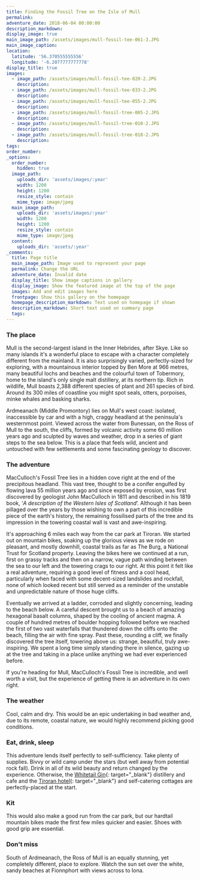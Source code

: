 ```yaml
---
title: Finding the Fossil Tree on the Isle of Mull
permalink:
adventure_date: 2018-06-04 00:00:00
description_markdown:
display_image: true
main_image_path: /assets/images/mull-fossil-tee-061-3.JPG
main_image_caption:
location:
  latitude: '56.370555555556'
  longitude: '-6.2077777777778'
display_title: true
images:
  - image_path: /assets/images/mull-fossil-tee-020-2.JPG
    description:
  - image_path: /assets/images/mull-fossil-tee-033-2.JPG
    description:
  - image_path: /assets/images/mull-fossil-tee-055-2.JPG
    description:
  - image_path: /assets/images/mull-fossil-tree-005-2.JPG
    description:
  - image_path: /assets/images/mull-fossil-tree-010-2.JPG
    description:
  - image_path: /assets/images/mull-fossil-tree-018-2.JPG
    description:
tags:
order_number:
_options:
  order_number:
    hidden: true
  image_path:
    uploads_dir: 'assets/images/:year'
    width: 1200
    height: 1200
    resize_style: contain
    mime_type: image/jpeg
  main_image_path:
    uploads_dir: 'assets/images/:year'
    width: 1200
    height: 1200
    resize_style: contain
    mime_type: image/jpeg
  content:
    uploads_dir: 'assets/:year'
_comments:
  title: Page title
  main_image_path: Image used to represent your page
  permalink: Change the URL
  adventure_date: Invalid date
  display_title: Show image captions in gallery
  display_image: Show the featured image at the top of the page
  images: Add and edit images here
  frontpage: Show this gallery on the homepage
  homepage_description_markdown: Text used on homepage if shown
  description_markdown: Short text used on summary page
  tags:
---
```


### The place

Mull is the second-largest island in the Inner Hebrides, after Skye. Like so many islands it's a wonderful place to escape with a character completely different from the mainland. It is also surprisingly varied, perfectly-sized for exploring, with a mountainous interior topped by Ben More at 966 metres, many beautiful lochs and beaches and the colourful town of Tobermory, home to the island's only single malt distillery, at its northern tip. Rich in wildlife, Mull boasts 2,388 different species of plant and 261 species of bird. Around its 300 miles of coastline you might spot seals, otters, porpoises, minke whales and basking sharks.

Ardmeanach (Middle Promontory) lies on Mull's west coast: isolated, inaccessible by car and with a high, craggy headland at the peninsula's westernmost point. Viewed across the water from Bunessan, on the Ross of Mull to the south, the cliffs, formed by volcanic activity some 60 million years ago and sculpted by waves and weather, drop in a series of giant steps to the sea below. This is a place that feels wild, ancient and untouched with few settlements and some fascinating geology to discover.

### The adventure

MacCulloch's Fossil Tree lies in a hidden cove right at the end of the precipitous headland. This vast tree, thought to be a conifer engulfed by flowing lava 55 million years ago and since exposed by erosion, was first discovered by geologist John MacCulloch in 1811 and described in his 1819 book, ‘*A description of the Western Isles of Scotland*’. Although it has been pillaged over the years by those wishing to own a part of this incredible piece of the earth's history, the remaining fossilised parts of the tree and its impression in the towering coastal wall is vast and awe-inspiring.

It's approaching 6&nbsp;miles each way from the car park at Tiroran. We started out on mountain bikes, soaking up the glorious views as we rode on pleasant, and mostly downhill, coastal trails as far as The Burg, a National Trust for Scotland property. Leaving the bikes here we continued at a run, first on grassy tracks and then on a narrow, vague path winding between the sea to our left and the towering crags to our right. At this point it felt like a real adventure, requiring a good level of fitness and a cool head, particularly when faced with some decent-sized landslides and rockfall, none of which looked recent but still served as a reminder of the unstable and unpredictable nature of those huge cliffs.

Eventually we arrived at a ladder, corroded and slightly concerning, leading to the beach below. A careful descent brought us to a beach of amazing hexagonal basalt columns, shaped by the cooling of ancient magma. A couple of hundred metres of boulder hopping followed before we reached the first of two vast waterfalls that thundered down the cliffs onto the beach, filling the air with fine spray. Past these, rounding a cliff, we finally discovered the tree itself, towering above us: strange, beautiful, truly awe-inspiring. We spent a long time simply standing there in silence, gazing up at the tree and taking in a place unlike anything we had ever experienced before.

If you're heading for Mull, MacCulloch's Fossil Tree is incredible, and well worth a visit, but the experience of getting there is an adventure in its own right.

### The weather

Cool, calm and dry. This would be an epic undertaking in bad weather and, due to its remote, coastal nature, we would highly recommend picking good conditions.

### Eat, drink, sleep

This adventure lends itself perfectly to self-sufficiency. Take plenty of supplies. Bivvy or wild camp under the stars (but well away from potential rock fall). Drink in all of its wild beauty and return changed by the experience. Otherwise, the [Whitetail Gin](https://whitetailgin.com/){: target="_blank"} distillery and cafe and the [Tiroran hotel](https://www.tiroran.com/){: target="_blank"} and self-catering cottages are perfectly-placed at the start.

### Kit

This would also make a good run from the car park, but our hardtail mountain bikes made the first few miles quicker and easier. Shoes with good grip are essential.

### Don't miss

South of Ardmeanach, the Ross of Mull is an equally stunning, yet completely different, place to explore. Watch the sun set over the white, sandy beaches at Fionnphort with views across to Iona.

&nbsp;